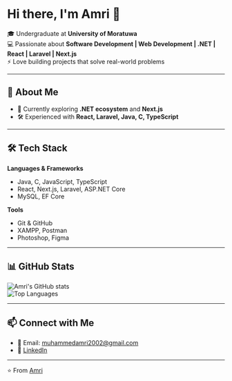# Hi there, I'm Amri 👋  

🎓 Undergraduate at **University of Moratuwa**  
💻 Passionate about **Software Development | Web Development | .NET | React | Laravel | Next.js**  
⚡ Love building projects that solve real-world problems  

---

## 🚀 About Me  
- 🌱 Currently exploring **.NET ecosystem** and **Next.js**  
- 🛠️ Experienced with **React, Laravel, Java, C, TypeScript**   

---

## 🛠️ Tech Stack  
**Languages & Frameworks**  
- Java, C, JavaScript, TypeScript  
- React, Next.js, Laravel, ASP.NET Core  
- MySQL, EF Core  

**Tools**  
- Git & GitHub  
- XAMPP, Postman  
- Photoshop, Figma  

---

## 📊 GitHub Stats  
![Amri's GitHub stats](https://github-readme-stats.vercel.app/api?username=Amri2002&show_icons=true&theme=tokyonight)  
![Top Languages](https://github-readme-stats.vercel.app/api/top-langs/?username=Amri2002&layout=compact&theme=tokyonight)  

---

## 📫 Connect with Me  
- 📧 Email: [muhammedamri2002@gmail.com](mailto:muhammedamri2002@gmail.com)  
- 💼 [LinkedIn](www.linkedin.com/in/muhammed-amri-068241251)
---

⭐️ From [Amri](https://github.com/Amri2002)
